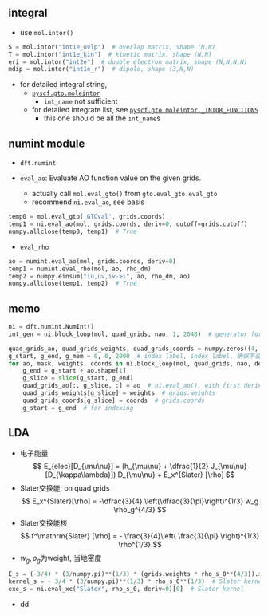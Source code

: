 


## integral

- use `mol.intor()`

```Python
S = mol.intor("int1e_ovlp")  # overlap matrix, shape (N,N)
T = mol.intor("int1e_kin")  # kinetic matrix, shape (N,N)
eri = mol.intor("int2e")  # double electron matrix, shape (N,N,N,N)
mdip = mol.intor("int1e_r")  # dipole, shape (3,N,N)
```

- for detailed integral string,
	- [`pyscf.gto.moleintor`](https://pyscf.org/pyscf_api_docs/pyscf.gto.html#module-pyscf.gto.moleintor)
		- `int_name` not sufficient
	- for detailed integrate list, see [`pyscf.gto.moleintor._INTOR_FUNCTIONS`](https://github.com/pyscf/pyscf/blob/master/pyscf/gto/moleintor.py#L263)
		- this one should be all the `int_name`s


## numint module

- `dft.numint`

- `eval_ao`: Evaluate AO function value on the given grids.
	- actually call `mol.eval_gto()` from `gto.eval_gto.eval_gto`
	- recommend `ni.eval_ao`, see basis
```Python
temp0 = mol.eval_gto('GTOval', grids.coords)
temp1 = ni.eval_ao(mol, grids.coords, deriv=0, cutoff=grids.cutoff)
numpy.allclose(temp0, temp1)  # True
```
- `eval_rho`
```Python
ao = numint.eval_ao(mol, grids.coords, deriv=0)
temp1 = numint.eval_rho(mol, ao, rho_dm)
temp2 = numpy.einsum("iu,uv,iv->i", ao, rho_dm, ao)
numpy.allclose(temp1, temp2)  # True
```

## memo

```Python
ni = dft.numint.NumInt()
int_gen = ni.block_loop(mol, quad_grids, nao, 1, 2048)  # generator for integral

quad_grids_ao, quad_grids_weights, quad_grids_coords = numpy.zeros((4, ngrids, nao)), numpy.zeros(ngrids), numpy.zeros((ngrids, 3))
g_start, g_end, g_mem = 0, 0, 2000  # index label, index label, 确保不会内存裂开
for ao, mask, weights, coords in ni.block_loop(mol, quad_grids, nao, deriv=1, g_mem):
    g_end = g_start + ao.shape[1]
    g_slice = slice(g_start, g_end)
    quad_grids_ao[:, g_slice, :] = ao  # ni.eval_ao(), with first derivative, shape (4, N, nao)
    quad_grids_weights[g_slice] = weights  # grids.weights
    quad_grids_coords[g_slice] = coords  # grids.coords
    g_start = g_end  # for indexing
```



## LDA

- 电子能量
$$
E_{elec}[D_{\mu\nu}] = (h_{\mu\nu} + \dfrac{1}{2} J_{\mu\nu} [D_{\kappa\lambda}]) D_{\mu\nu} + E_x^{Slater} [\rho]
$$
- Slater交换能, on quad grids
$$
E_x^{Slater}[\rho] = -\dfrac{3}{4} \left(\dfrac{3}{\pi}\right)^{1/3} w_g \rho_g^{4/3}
$$
- Slater交换能核
$$
f^\mathrm{Slater} [\rho] = - \frac{3}{4}\left( \frac{3}{\pi} \right)^{1/3} \rho^{1/3}
$$
- $w_g, \rho_g$为weight, 当地密度
```Python
E_s = (-3/4) * (3/numpy.pi)**(1/3) * (grids.weights * rho_s_0**(4/3)).sum()  # Slater energy
kernel_s = - 3/4 * (3/numpy.pi)**(1/3) * rho_s_0**(1/3)  # Slater kernel
exc_s = ni.eval_xc("Slater", rho_s_0, deriv=0)[0]  # Slater kernel
```

- dd

